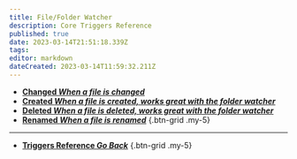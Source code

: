 ```yaml
---
title: File/Folder Watcher
description: Core Triggers Reference
published: true
date: 2023-03-14T21:51:18.339Z
tags: 
editor: markdown
dateCreated: 2023-03-14T11:59:32.211Z
---
```


- [<i class="mdi mdi-square-edit-outline primary--text"></i> **Changed *When a file is changed***](/Triggers/Core/File-Folder-Watcher/Changed)
- [<i class="mdi mdi-creation primary--text"></i> **Created *When a file is created, works great with the folder watcher***](/Triggers/Core/File-Folder-Watcher/Created)
- [<i class="mdi mdi-delete primary--text"></i> **Deleted *When a file is deleted, works great with the folder watcher***](/Triggers/Core/File-Folder-Watcher/Deleted)
- [<i class="mdi mdi-rename-box primary--text"></i> **Renamed *When a file is renamed***](/Triggers/Core/File-Folder-Watcher/Renamed)
{.btn-grid .my-5}

---

- [<i class="mdi mdi-chevron-left"></i>**Triggers Reference *Go Back***](/Triggers)
{.btn-grid .my-5}